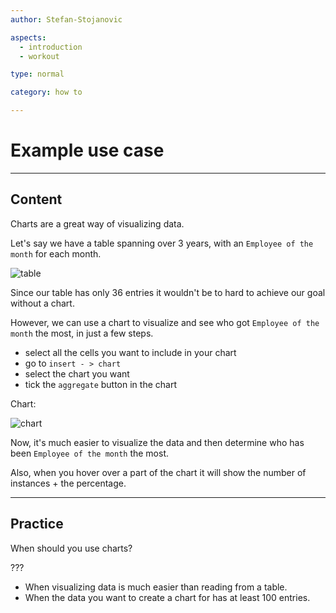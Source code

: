 ```yaml
---
author: Stefan-Stojanovic

aspects:
  - introduction
  - workout

type: normal

category: how to

---
```


# Example use case

---
## Content

Charts are a great way of visualizing data.

Let's say we have a table spanning over 3 years, with an `Employee of the month` for each month.

![table](https://img.enkipro.com/1f584d886ee197028c667f42f509ef2c.png)

Since our table has only 36 entries it wouldn't be to hard to achieve our goal without a chart.

However, we can use a chart to visualize and see who got `Employee of the month` the most, in just a few steps.

- select all the cells you want to include in your chart
- go to `insert - > chart`
- select the chart you want
- tick the `aggregate` button in the chart

Chart:

![chart](https://img.enkipro.com/70eca1f472c36ead8ece0c5342bb767d.png)

Now, it's much easier to visualize the data and then determine who has been `Employee of the month` the most. 


Also, when you hover over a part of the chart it will show the number of instances + the percentage.

---
## Practice

When should you use charts?

???

* When visualizing data is much easier than reading from a table.
* When the data you want to create a chart for has at least 100 entries.
